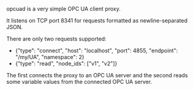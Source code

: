 opcuad is a very simple OPC UA client proxy.

It listens on TCP port 8341 for requests formatted as newline-separated JSON.

There are only two requests supported:
 - {"type": "connect", "host": "localhost", "port": 4855, "endpoint": "/my/UA", "namespace": 2}
 - {"type": "read", "node_ids": ["v1", "v2"]}

The first connects the proxy to an OPC UA server and the second reads some variable values from the connected OPC UA server.

